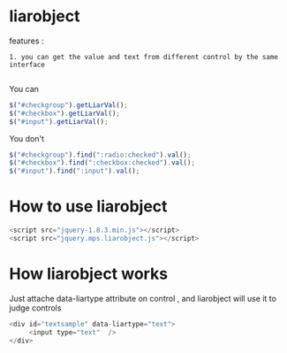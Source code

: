 liarobject
==========

features : 
```
1. you can get the value and text from different control by the same interface
   
```


You can

```javascript
$("#checkgroup").getLiarVal();
$("#checkbox").getLiarVal();
$("#input").getLiarVal();
```

You don't
```javascript
$("#checkgroup").find(":radio:checked").val();
$("#checkbox").find(":checkbox:checked").val();
$("#input").find(":input").val();
```

How to use liarobject
==========

```javascript
<script src="jquery-1.8.3.min.js"></script>
<script src="jquery.mps.liarobject.js"></script>
```

How liarobject works
==========
Just attache data-liartype attribute on control , and liarobject will use it to judge controls


```javascript
<div id="textsample" data-liartype="text">
     <input type="text"  />
</div>
```







